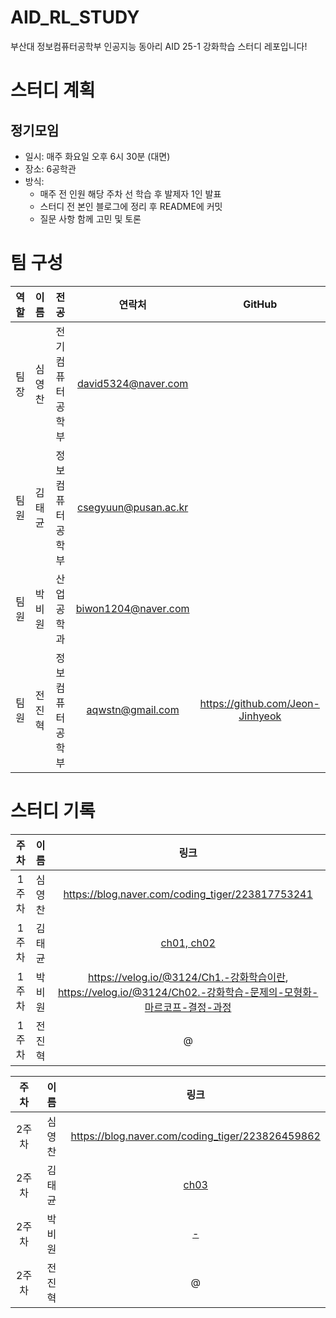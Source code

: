 # AID_RL_STUDY
부산대 정보컴퓨터공학부 인공지능 동아리 AID 25-1 강화학습 스터디 레포입니다!
# 스터디 계획
## 정기모임
- 일시: 매주 화요일 오후 6시 30분 (대면)
- 장소: 6공학관
- 방식:
  - 매주 전 인원 해당 주차 선 학습 후 발제자 1인 발표
  - 스터디 전 본인 블로그에 정리 후 README에 커밋
  - 질문 사항 함께 고민 및 토론
# 팀 구성

| 역할   | 이름   | 전공               | 연락처                  | GitHub                 |
|:------:|:------:|:------------------:|:----------------------:|:-----------------------: |
| 팀장   | 심영찬 | 전기컴퓨터공학부     | david5324@naver.com   |                          |
| 팀원   | 김태균 | 정보컴퓨터공학부     | csegyuun@pusan.ac.kr |                          |
| 팀원   | 박비원 | 산업공학과          | biwon1204@naver.com   |                          |
| 팀원   | 전진혁 | 정보컴퓨터공학부     | aqwstn@gmail.com      | https://github.com/Jeon-Jinhyeok |

# 스터디 기록

| 주차 | 이름          | 링크                     |
|:----:|:-------------:|:------------------------:|
| 1주차 | 심영찬 | https://blog.naver.com/coding_tiger/223817753241 |
| 1주차 | 김태균 | [ch01, ch02](https://well-bagel-d92.notion.site/1-ch01-ch02-1c733c9b1bdd801288d3d285b42acb72?pvs=4) |
| 1주차 | 박비원 | https://velog.io/@3124/Ch1.-강화학습이란, https://velog.io/@3124/Ch02.-강화학습-문제의-모형화-마르코프-결정-과정 |
| 1주차 | 전진혁 | @ |

| 주차 | 이름          | 링크                     |
|:----:|:-------------:|:------------------------:|
| 2주차 | 심영찬 | https://blog.naver.com/coding_tiger/223826459862 |
| 2주차 | 김태균 | [ch03](https://well-bagel-d92.notion.site/2-ch03-1cc33c9b1bdd80bbbcd2e7ad51f47378?pvs=4) |
| 2주차 | 박비원 | [-](https://velog.io/@3124/Ch03.-가장-나은-동작의-선택-심층-Q-신경망DQN) |
| 2주차 | 전진혁 | @ |
